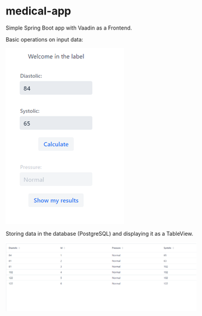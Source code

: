 # medical-app

Simple Spring Boot app with Vaadin as a Frontend.

Basic operations on input data: 

![](preview/pressure.png)

Storing data in the database (PostgreSQL) and displaying it as a TableView.

![](preview/results.png)

